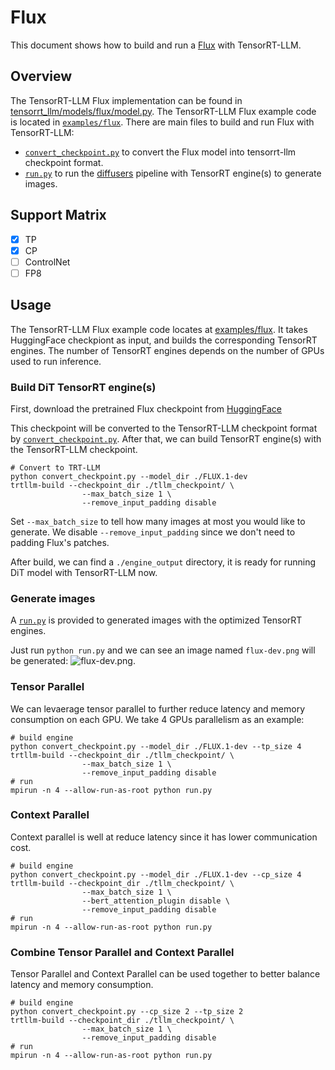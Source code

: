 # Flux
This document shows how to build and run a [Flux](https://huggingface.co/black-forest-labs/FLUX.1-dev/tree/main) with TensorRT-LLM.

## Overview

The TensorRT-LLM Flux implementation can be found in [tensorrt_llm/models/flux/model.py](../../tensorrt_llm/models/flux/model.py). The TensorRT-LLM Flux example code is located in [`examples/flux`](./). There are main files to build and run Flux with TensorRT-LLM:

* [`convert_checkpoint.py`](./convert_checkpoint.py) to convert the Flux model into tensorrt-llm checkpoint format.
* [`run.py`](./run.py) to run the [diffusers](https://huggingface.co/docs/diffusers/index) pipeline with TensorRT engine(s) to generate images.

## Support Matrix

- [x] TP
- [x] CP
- [ ] ControlNet
- [ ] FP8

## Usage

The TensorRT-LLM Flux example code locates at [examples/flux](./). It takes HuggingFace checkpiont as input, and builds the corresponding TensorRT engines. The number of TensorRT engines depends on the number of GPUs used to run inference.

### Build DiT TensorRT engine(s)

First, download the pretrained Flux checkpoint from [HuggingFace](https://huggingface.co/black-forest-labs/FLUX.1-dev/tree/main)

This checkpoint will be converted to the TensorRT-LLM checkpoint format by [`convert_checkpoint.py`](./convert_checkpoint.py). After that, we can build TensorRT engine(s) with the TensorRT-LLM checkpoint.

```
# Convert to TRT-LLM
python convert_checkpoint.py --model_dir ./FLUX.1-dev
trtllm-build --checkpoint_dir ./tllm_checkpoint/ \
                --max_batch_size 1 \
                --remove_input_padding disable
```

Set `--max_batch_size` to tell how many images at most you would like to generate. We disable `--remove_input_padding` since we don't need to padding Flux's patches.

After build, we can find a `./engine_output` directory, it is ready for running DiT model with TensorRT-LLM now.

### Generate images

A [`run.py`](./run.py) is provided to generated images with the optimized TensorRT engines.

Just run `python run.py` and we can see an image named `flux-dev.png` will be generated:
![flux-dev.png](./flux-dev.png).

### Tensor Parallel

We can levaerage tensor parallel to further reduce latency and memory consumption on each GPU. We take 4 GPUs parallelism as an example:

```
# build engine
python convert_checkpoint.py --model_dir ./FLUX.1-dev --tp_size 4
trtllm-build --checkpoint_dir ./tllm_checkpoint/ \
                --max_batch_size 1 \
                --remove_input_padding disable
# run
mpirun -n 4 --allow-run-as-root python run.py
```

### Context Parallel

Context parallel is well at reduce latency since it has lower communication cost.

```
# build engine
python convert_checkpoint.py --model_dir ./FLUX.1-dev --cp_size 4
trtllm-build --checkpoint_dir ./tllm_checkpoint/ \
                --max_batch_size 1 \
                --bert_attention_plugin disable \
                --remove_input_padding disable
# run
mpirun -n 4 --allow-run-as-root python run.py
```

### Combine Tensor Parallel and Context Parallel

Tensor Parallel and Context Parallel can be used together to better balance latency and memory consumption.

```
# build engine
python convert_checkpoint.py --cp_size 2 --tp_size 2
trtllm-build --checkpoint_dir ./tllm_checkpoint/ \
                --max_batch_size 1 \
                --remove_input_padding disable
# run
mpirun -n 4 --allow-run-as-root python run.py
```
